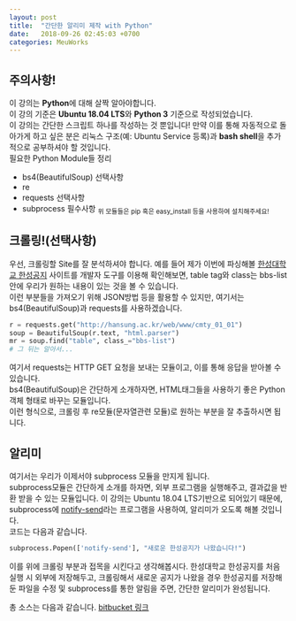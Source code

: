 ```yaml
---
layout: post
title:  "간단한 알리미 제작 with Python"
date:   2018-09-26 02:45:03 +0700
categories: MeuWorks
---
```

## 주의사항!
이 강의는 <b>Python</b>에 대해 살짝 알아야합니다.<br>
이 강의 기준은 <b>Ubuntu 18.04 LTS</b>와 <b>Python 3</b> 기준으로 작성되었습니다.<br>
이 강의는 간단한 스크립트 하나를 작성하는 것 뿐입니다! 만약 이를 통해 자동적으로 돌아가게 하고 싶은 분은 리눅스 구조(예: Ubuntu Service 등록)과 <b>bash shell</b>을 추가적으로 공부하셔야 할 것입니다.<br>
필요한 Python Module들 정리
* bs4(BeautifulSoup) 선택사항
* re
* requests 선택사항
* subprocess 필수사항
<sub>위 모듈들은 pip 혹은 easy_install 등을 사용하여 설치해주세요!</sub>

## 크롤링!(선택사항)
우선, 크롤링할 Site를 잘 분석하셔야 합니다. 예를 들어 제가 이번에 파싱해볼 <a href="http://hansung.ac.kr/web/www/cmty_01_01">한성대학교 한성공지</a> 사이트를 개발자 도구를 이용해 확인해보면, table tag와 class는 bbs-list 안에 우리가 원하는 내용이 있는 것을 볼 수 있습니다.
<br>
이런 부분들을 가져오기 위해 JSON방법 등을 활용할 수 있지만, 여기서는 bs4(BeautifulSoup)과 requests를 사용하겠습니다.
<br>
```py
r = requests.get("http://hansung.ac.kr/web/www/cmty_01_01")
soup = BeautifulSoup(r.text, "html.parser")
mr = soup.find("table", class_="bbs-list")
# 그 뒤는 알아서...
```
여기서 requests는 HTTP GET 요청을 보내는 모듈이고, 이를 통해 응답을 받아볼 수 있습니다.<br>
bs4(BeautifulSoup)은 간단하게 소개하자면, HTML태그들을 사용하기 좋은 Python객체 형태로 바꾸는 모듈입니다.<br>
이런 형식으로, 크롤링 후 re모듈(문자열관련 모듈)로 원하는 부분을 잘 추출하시면 됩니다.

## 알리미
여기서는 우리가 이제서야 subprocess 모듈을 만지게 됩니다.<br>
subprocess모듈은 간단하게 소개를 하자면, 외부 프로그램을 실행해주고, 결과값을 반환 받을 수 있는 모듈입니다. 이 강의는 Ubuntu 18.04 LTS기반으로 되어있기 때문에, subprocess에 <a href="https://wiki.archlinux.org/index.php/Desktop_notifications">notify-send</a>라는 프로그램을 사용하여, 알리미가 오도록 해볼 것입니다. 
<br>
코드는 다음과 같습니다.<br>
```py
subprocess.Popen(['notify-send'], "새로운 한성공지가 나왔습니다!")
```
이를 위에 크롤링 부분과 접목을 시킨다고 생각해봅시다. 한성대학교 한성공지를 처음 실행 시 외부에 저장해두고, 크롤링해서 새로운 공지가 나왔을 경우 한성공지를 저장해 둔 파일을 수정 및 subprocess를 통한 알림을 주면, 간단한 알리미가 완성됩니다.
<br>

총 소스는 다음과 같습니다. <a href="https://bitbucket.org/hong9802/hansungnotice">bitbucket 링크</a>
<br>
